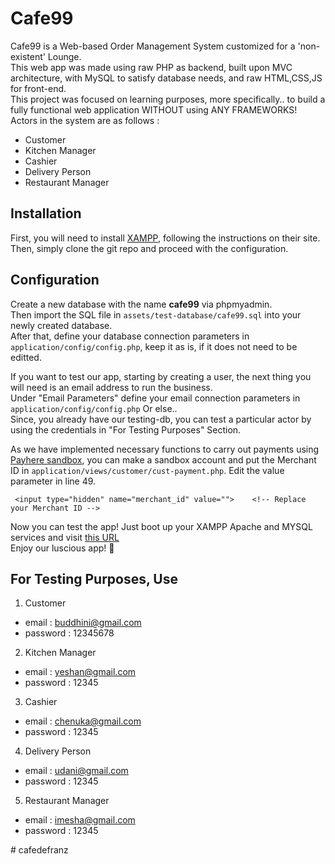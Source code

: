 # Cafe99

Cafe99 is a Web-based Order Management System customized for a 'non-existent' Lounge.  
This web app was made using raw PHP as backend, built upon MVC architecture, with MySQL to satisfy database needs, and raw HTML,CSS,JS for front-end.    
This project was focused on learning purposes, more specifically.. to build a fully functional web application WITHOUT using ANY FRAMEWORKS!    
Actors in the system are as follows :  
  - Customer
  - Kitchen Manager
  - Cashier
  - Delivery Person
  - Restaurant Manager

## Installation

First, you will need to install  [XAMPP](https://www.apachefriends.org/index.html), following the instructions on their site.  
Then, simply clone the git repo and proceed with the configuration.

## Configuration

Create a new database with the name **cafe99** via phpmyadmin.  
Then import the SQL file in `assets/test-database/cafe99.sql` into your newly created database.  
After that, define your database connection parameters in `application/config/config.php`, keep it as is, if it does not need to be editted.  
  
If you want to test our app, starting by creating a user, the next thing you will need is an email address to run the business.  
Under "Email Parameters" define your email connection parameters in `application/config/config.php`
Or else..  
Since, you already have our testing-db, you can test a particular actor by using the credentials in "For Testing Purposes" Section.  

As we have implemented necessary functions to carry out payments using [Payhere sandbox](https://sandbox.payhere.lk/), you can make a sandbox account and put the Merchant ID in  `application/views/customer/cust-payment.php`. Edit the value parameter in line 49.  
```
 <input type="hidden" name="merchant_id" value="">    <!-- Replace your Merchant ID -->
```

Now you can test the app! Just boot up your XAMPP Apache and MYSQL services and visit [this URL](http://localhost/cafe99/account_controller/)  
Enjoy our luscious app! :drooling_face:

## For Testing Purposes, Use

1. Customer
  - email : buddhini@gmail.com
  - password : 12345678
2. Kitchen Manager
  - email : yeshan@gmail.com
  - password : 12345
3. Cashier
  - email : chenuka@gmail.com
  - password : 12345
4. Delivery Person
  - email : udani@gmail.com
  - password : 12345
5. Restaurant Manager
  - email : imesha@gmail.com
  - password : 12345


#   c a f e d e f r a n z  
 
